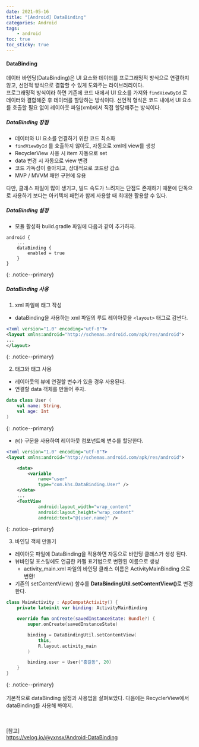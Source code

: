 ```yaml
---
date: 2021-05-16
title: "[Android] DataBinding"
categories: Android
tags:
    - android
toc: true
toc_sticky: true
---
```

#### DataBinding

데이터 바인딩(DataBinding)은 UI 요소와 데이터를 프로그래밍적 방식으로 연결하지 않고, 선언적 방식으로 결합할 수 있게 도와주는 라이브러리이다.  
프로그래밍적 방식이라 하면 기존에 코드 내에서 UI 요소를 가져와 `findViewById` 로 데이터와 결합해준 후 데이터를 할당하는 방식이다. 선언적 형식은 코드 내에서 UI 요소를 호출할 필요 없이 레이아웃 파일(xml)에서 직접 할당해주는 방식이다.  

##### DataBinding 장점  
- 데이터와 UI 요소를 연결하기 위한 코드 최소화  
- `findViewById` 를 호출하지 않아도, 자동으로 xml에 view를 생성  
- RecyclerView 사용 시 item 자동으로 set  
- data 변경 시 자동으로 view 변경  
- 코드 가독성이 좋아지고, 상대적으로 코드량 감소  
- MVP / MVVM 패턴 구현에 유용  

다만, 클래스 파일이 많이 생기고, 빌드 속도가 느려지는 단점도 존재하기 때문에 단독으로 사용하기 보다는 아키텍처 패턴과 함께 사용할 때 최대한 활용할 수 있다.  

##### DataBinding 설정  
- 모듈 활성화
build.gradle 파일에 다음과 같이 추가하자.  

```
android {
    ...
    dataBinding {
        enabled = true
    }
}
```
{: .notice--primary}  

##### DataBinding 사용  
1. xml 파일에 <layout> 태그 작성  
- dataBinding을 사용하는 xml 파일의 루트 레이아웃을 `<layout>` 태그로 감싼다.  

``` xml
<?xml version="1.0" encoding="utf-8"?>
<layout xmlns:android="http://schemas.android.com/apk/res/android">
...
</layout>
```
{: .notice--primary}  

2. <data> 태그와 <variable> 태그 사용  
- 레이아웃의 뷰에 연결할 변수가 있을 경우 사용된다.  
- 연결할 data 객체를 만들어 주자.  

``` kotlin
data class User (
    val name: String,
    val age: Int
)
```
{: .notice--primary}  

- `@{}` 구문을 사용하여 레이아웃 컴포넌트에 변수를 할당한다.  

``` xml
<?xml version="1.0" encoding="utf-8"?>
<layout xmlns:android="http://schemas.android.com/apk/res/android">

    <data>
        <variable
            name="user"
            type="com.khs.DataBinding.User" />
    </data>
    ...
    <TextView
            android:layout_width="wrap_content"
            android:layout_height="wrap_content"
            android:text="@{user.name}" />
```
{: .notice--primary}  

3. 바인딩 객체 만들기  
- 레이아웃 파일에 DataBinding을 적용하면 자동으로 바인딩 클래스가 생성 된다.  
- 뷰바인딩 포스팅에도 언급한 카멜 표기법으로 변환된 이름으로 생성  
  - activity_main.xml 파일의 바인딩 클래스 이름은 ActivityMainBinding 으로 변환!  
- 기존의 setContentView() 함수를 <b>DataBindingUtil.setContentView()</b>로 변경한다.  

``` kotlin
class MainActivity : AppCompatActivity() {
    private lateinit var binding: ActivityMainBinding

    override fun onCreate(savedInstanceState: Bundle?) {
        super.onCreate(savedInstanceState)

        binding = DataBindingUtil.setContentView(
            this,
            R.layout.activity_main
        )

        binding.user = User("홍길동", 20)
    }
}
```
{: .notice--primary}  
&nbsp;  
기본적으로 dataBinding 설정과 사용법을 살펴보았다. 다음에는 RecyclerView에서 dataBinding를 사용해 봐야지.  

&nbsp;  
&nbsp;  
[참고]  
<https://velog.io/@yxnsx/Android-DataBinding>  
